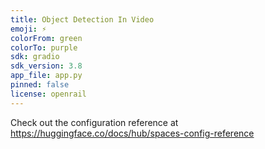 ```yaml
---
title: Object Detection In Video
emoji: ⚡
colorFrom: green
colorTo: purple
sdk: gradio
sdk_version: 3.8
app_file: app.py
pinned: false
license: openrail
---
```


Check out the configuration reference at https://huggingface.co/docs/hub/spaces-config-reference
